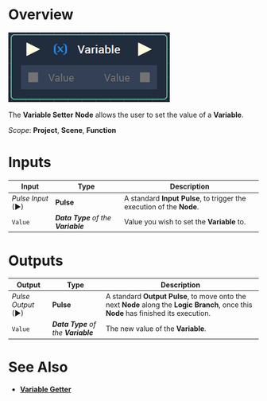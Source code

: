 # Overview

![The Variable Setter Node.](../../.gitbook/assets/variablesetter.png)

The **Variable Setter** **Node** allows the user to set the value of a **Variable**.

*Scope*: **Project**, **Scene**, **Function**


# Inputs

|Input|Type|Description|
|---|---|---|
|*Pulse Input* (►)|**Pulse**|A standard **Input Pulse**, to trigger the execution of the **Node**.|
| `Value` |  _**Data Type** of the **Variable**_ | Value you wish to set the **Variable** to.|

# Outputs

|Output|Type|Description|
|---|---|---|
|*Pulse Output* (►)|**Pulse**|A standard **Output Pulse**, to move onto the next **Node** along the **Logic Branch**, once this **Node** has finished its execution.|
| `Value` |  _**Data Type** of the **Variable**_ | The new value of the **Variable**. |

# See Also

* [**Variable Getter**](variable-getter.md)
